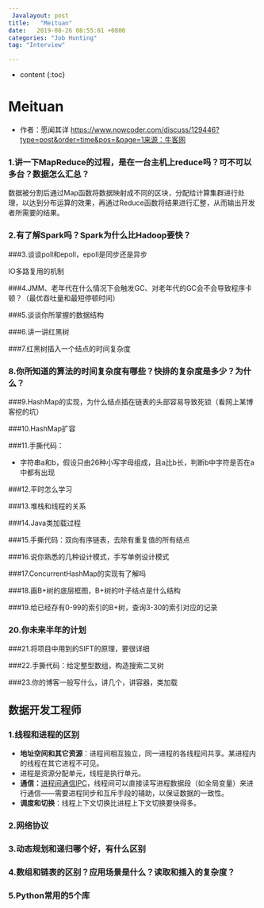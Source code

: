 ```yaml
---
 Javalayout: post
title:   "Meituan"
date:   2019-08-26 08:55:01 +0800
categories: "Job Hunting"
tag: "Interview"

---
```


* content
{:toc}




# Meituan

* 作者：愿闻其详
  https://www.nowcoder.com/discuss/129446?type=post&order=time&pos=&page=1来源：牛客网

  

### 1.讲一下MapReduce的过程，是在一台主机上reduce吗？可不可以多台？数据怎么汇总？

数据被分割后通过Map函数将数据映射成不同的区块，分配给计算集群进行处理，以达到分布运算的效果，再通过Reduce函数将结果进行汇整，从而输出开发者所需要的结果。

### 2.有了解Spark吗？Spark为什么比Hadoop要快？ 

###3.谈谈poll和epoll，epoll是同步还是异步 

IO多路复用的机制

###4.JMM、老年代在什么情况下会触发GC、对老年代的GC会不会导致程序卡顿？（最优吞吐量和最短停顿时间） 

###5.谈谈你所掌握的数据结构 

###6.讲一讲红黑树 

###7.红黑树插入一个结点的时间复杂度 

### 8.你所知道的算法的时间复杂度有哪些？快排的复杂度是多少？为什么？ 

###9.HashMap的实现，为什么结点插在链表的头部容易导致死锁（看网上某博客挖的坑） 

###10.HashMap扩容 

###11.手撕代码：

* 字符串a和b，假设只由26种小写字母组成，且a比b长，判断b中字符是否在a中都有出现 

###12.平时怎么学习 

###13.堆栈和线程的关系 

###14.Java类加载过程 

###15.手撕代码：双向有序链表，去除有重复值的所有结点 

###16.说你熟悉的几种设计模式，手写单例设计模式 

###17.ConcurrentHashMap的实现有了解吗 

###18.画B+树的底层框图，B+树的叶子结点是什么结构 

###19.给已经存有0-99的索引的B+树，查询3-30的索引对应的记录 

### 20.你未来半年的计划 

###21.将项目中用到的SIFT的原理，要很详细 

###22.手撕代码：给定整型数组，构造搜索二叉树 

###23.你的博客一般写什么，讲几个，讲容器，类加载



## 数据开发工程师

### 1.线程和进程的区别

* **地址空间和其它资源**：进程间相互独立，同一进程的各线程间共享。某进程内的线程在其它进程不可见。
* 进程是资源分配单元，线程是执行单元。
* **通信：**[进程间通信IPC](https://www.jianshu.com/p/c1015f5ffa74)，线程间可以直接读写进程数据段（如全局变量）来进行通信——需要进程同步和互斥手段的辅助，以保证数据的一致性。
* **调度和切换**：线程上下文切换比进程上下文切换要快得多。

### 2.网络协议



### 3.动态规划和递归哪个好，有什么区别



### 4.数组和链表的区别？应用场景是什么？读取和插入的复杂度？

### 5.Python常用的5个库


